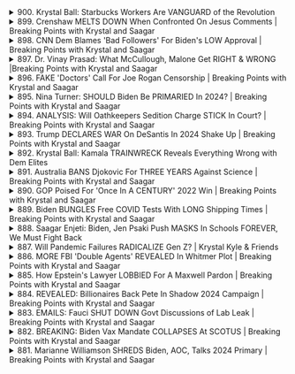 <details>
<summary>900. Krystal Ball: Starbucks Workers Are VANGUARD of the Revolution</summary><br>

<a href="https://www.youtube.com/watch?v=dPmv12Tx6Ek" target="_blank">
    <img src="https://img.youtube.com/vi/dPmv12Tx6Ek/maxresdefault.jpg" 
        alt="[Youtube]" width="200">
</a>

# Krystal Ball: Starbucks Workers Are VANGUARD of the Revolution


</details>

<details>
<summary>899. Crenshaw MELTS DOWN When Confronted On Jesus Comments | Breaking Points with Krystal and Saagar</summary><br>

<a href="https://www.youtube.com/watch?v=P-ZD_H3__9w" target="_blank">
    <img src="https://img.youtube.com/vi/P-ZD_H3__9w/maxresdefault.jpg" 
        alt="[Youtube]" width="200">
</a>

# Crenshaw MELTS DOWN When Confronted On Jesus Comments | Breaking Points with Krystal and Saagar


</details>

<details>
<summary>898. CNN Dem Blames 'Bad Followers' For Biden's LOW Approval | Breaking Points with Krystal and Saagar</summary><br>

<a href="https://www.youtube.com/watch?v=LdtNg1x_mHE" target="_blank">
    <img src="https://img.youtube.com/vi/LdtNg1x_mHE/maxresdefault.jpg" 
        alt="[Youtube]" width="200">
</a>

# CNN Dem Blames 'Bad Followers' For Biden's LOW Approval | Breaking Points with Krystal and Saagar


</details>

<details>
<summary>897. Dr. Vinay Prasad: What McCullough, Malone Get RIGHT & WRONG |Breaking Points with Krystal and Saagar</summary><br>

<a href="https://www.youtube.com/watch?v=6h-wRTej72I" target="_blank">
    <img src="https://img.youtube.com/vi/6h-wRTej72I/maxresdefault.jpg" 
        alt="[Youtube]" width="200">
</a>

# Dr. Vinay Prasad: What McCullough, Malone Get RIGHT & WRONG |Breaking Points with Krystal and Saagar


</details>

<details>
<summary>896. FAKE 'Doctors' Call For Joe Rogan Censorship | Breaking Points with Krystal and Saagar</summary><br>

<a href="https://www.youtube.com/watch?v=0COwMzsbIy8" target="_blank">
    <img src="https://img.youtube.com/vi/0COwMzsbIy8/maxresdefault.jpg" 
        alt="[Youtube]" width="200">
</a>

# FAKE 'Doctors' Call For Joe Rogan Censorship | Breaking Points with Krystal and Saagar


</details>

<details>
<summary>895. Nina Turner: SHOULD Biden Be PRIMARIED In 2024? | Breaking Points with Krystal and Saagar</summary><br>

<a href="https://www.youtube.com/watch?v=rjQME6KD6H4" target="_blank">
    <img src="https://img.youtube.com/vi/rjQME6KD6H4/maxresdefault.jpg" 
        alt="[Youtube]" width="200">
</a>

# Nina Turner: SHOULD Biden Be PRIMARIED In 2024? | Breaking Points with Krystal and Saagar


</details>

<details>
<summary>894. ANALYSIS: Will Oathkeepers Sedition Charge STICK In Court? | Breaking Points with Krystal and Saagar</summary><br>

<a href="https://www.youtube.com/watch?v=yzZuLIX9dAA" target="_blank">
    <img src="https://img.youtube.com/vi/yzZuLIX9dAA/maxresdefault.jpg" 
        alt="[Youtube]" width="200">
</a>

# ANALYSIS: Will Oathkeepers Sedition Charge STICK In Court? | Breaking Points with Krystal and Saagar


</details>

<details>
<summary>893. Trump DECLARES WAR On DeSantis In 2024 Shake Up | Breaking Points with Krystal and Saagar</summary><br>

<a href="https://www.youtube.com/watch?v=sp447sNSXeY" target="_blank">
    <img src="https://img.youtube.com/vi/sp447sNSXeY/maxresdefault.jpg" 
        alt="[Youtube]" width="200">
</a>

# Trump DECLARES WAR On DeSantis In 2024 Shake Up | Breaking Points with Krystal and Saagar


</details>

<details>
<summary>892. Krystal Ball: Kamala TRAINWRECK Reveals Everything Wrong with Dem Elites</summary><br>

<a href="https://www.youtube.com/watch?v=ka4nPx8n8uY" target="_blank">
    <img src="https://img.youtube.com/vi/ka4nPx8n8uY/maxresdefault.jpg" 
        alt="[Youtube]" width="200">
</a>

# Krystal Ball: Kamala TRAINWRECK Reveals Everything Wrong with Dem Elites


</details>

<details>
<summary>891. Australia BANS Djokovic For THREE YEARS Against Science | Breaking Points with Krystal and Saagar</summary><br>

<a href="https://www.youtube.com/watch?v=f-4n2gENE-w" target="_blank">
    <img src="https://img.youtube.com/vi/f-4n2gENE-w/maxresdefault.jpg" 
        alt="[Youtube]" width="200">
</a>

# Australia BANS Djokovic For THREE YEARS Against Science | Breaking Points with Krystal and Saagar


</details>

<details>
<summary>890. GOP Poised For 'Once In A CENTURY' 2022 Win | Breaking Points with Krystal and Saagar</summary><br>

<a href="https://www.youtube.com/watch?v=mFEVH8Z72lM" target="_blank">
    <img src="https://img.youtube.com/vi/mFEVH8Z72lM/maxresdefault.jpg" 
        alt="[Youtube]" width="200">
</a>

# GOP Poised For 'Once In A CENTURY' 2022 Win | Breaking Points with Krystal and Saagar


</details>

<details>
<summary>889. Biden BUNGLES Free COVID Tests With LONG Shipping Times | Breaking Points with Krystal and Saagar</summary><br>

<a href="https://www.youtube.com/watch?v=2asNmw-tVck" target="_blank">
    <img src="https://img.youtube.com/vi/2asNmw-tVck/maxresdefault.jpg" 
        alt="[Youtube]" width="200">
</a>

# Biden BUNGLES Free COVID Tests With LONG Shipping Times | Breaking Points with Krystal and Saagar


</details>

<details>
<summary>888. Saagar Enjeti: Biden, Jen Psaki Push MASKS In Schools FOREVER, We Must Fight Back</summary><br>

<a href="https://www.youtube.com/watch?v=40sJJ7gzLFE" target="_blank">
    <img src="https://img.youtube.com/vi/40sJJ7gzLFE/maxresdefault.jpg" 
        alt="[Youtube]" width="200">
</a>

# Saagar Enjeti: Biden, Jen Psaki Push MASKS In Schools FOREVER, We Must Fight Back


</details>

<details>
<summary>887. Will Pandemic Failures RADICALIZE Gen Z? | Krystal Kyle & Friends</summary><br>

<a href="https://www.youtube.com/watch?v=tnrBSYriREQ" target="_blank">
    <img src="https://img.youtube.com/vi/tnrBSYriREQ/maxresdefault.jpg" 
        alt="[Youtube]" width="200">
</a>

# Will Pandemic Failures RADICALIZE Gen Z? | Krystal Kyle & Friends


</details>

<details>
<summary>886. MORE FBI 'Double Agents' REVEALED In Whitmer Plot | Breaking Points with Krystal and Saagar</summary><br>

<a href="https://www.youtube.com/watch?v=YITORLmE_g0" target="_blank">
    <img src="https://img.youtube.com/vi/YITORLmE_g0/maxresdefault.jpg" 
        alt="[Youtube]" width="200">
</a>

# MORE FBI 'Double Agents' REVEALED In Whitmer Plot | Breaking Points with Krystal and Saagar


</details>

<details>
<summary>885. How Epstein's Lawyer LOBBIED For A Maxwell Pardon | Breaking Points with Krystal and Saagar</summary><br>

<a href="https://www.youtube.com/watch?v=Qh28kZff40U" target="_blank">
    <img src="https://img.youtube.com/vi/Qh28kZff40U/maxresdefault.jpg" 
        alt="[Youtube]" width="200">
</a>

# How Epstein's Lawyer LOBBIED For A Maxwell Pardon | Breaking Points with Krystal and Saagar


</details>

<details>
<summary>884. REVEALED: Billionaires Back Pete In Shadow 2024 Campaign | Breaking Points with Krystal and Saagar</summary><br>

<a href="https://www.youtube.com/watch?v=-2gkeU4h5aM" target="_blank">
    <img src="https://img.youtube.com/vi/-2gkeU4h5aM/maxresdefault.jpg" 
        alt="[Youtube]" width="200">
</a>

# REVEALED: Billionaires Back Pete In Shadow 2024 Campaign | Breaking Points with Krystal and Saagar


</details>

<details>
<summary>883. EMAILS: Fauci SHUT DOWN Govt Discussions of Lab Leak | Breaking Points with Krystal and Saagar</summary><br>

<a href="https://www.youtube.com/watch?v=e-UUy0aFKrE" target="_blank">
    <img src="https://img.youtube.com/vi/e-UUy0aFKrE/maxresdefault.jpg" 
        alt="[Youtube]" width="200">
</a>

# EMAILS: Fauci SHUT DOWN Govt Discussions of Lab Leak | Breaking Points with Krystal and Saagar


</details>

<details>
<summary>882. BREAKING: Biden Vax Mandate COLLAPSES At SCOTUS | Breaking Points with Krystal and Saagar</summary><br>

<a href="https://www.youtube.com/watch?v=eruz0-MqSeM" target="_blank">
    <img src="https://img.youtube.com/vi/eruz0-MqSeM/maxresdefault.jpg" 
        alt="[Youtube]" width="200">
</a>

# BREAKING: Biden Vax Mandate COLLAPSES At SCOTUS | Breaking Points with Krystal and Saagar


</details>

<details>
<summary>881. Marianne Williamson SHREDS Biden, AOC, Talks 2024 Primary | Breaking Points with Krystal and Saagar</summary><br>

<a href="https://www.youtube.com/watch?v=6mBbw32Wvig" target="_blank">
    <img src="https://img.youtube.com/vi/6mBbw32Wvig/maxresdefault.jpg" 
        alt="[Youtube]" width="200">
</a>

# Marianne Williamson SHREDS Biden, AOC, Talks 2024 Primary | Breaking Points with Krystal and Saagar


</details>

